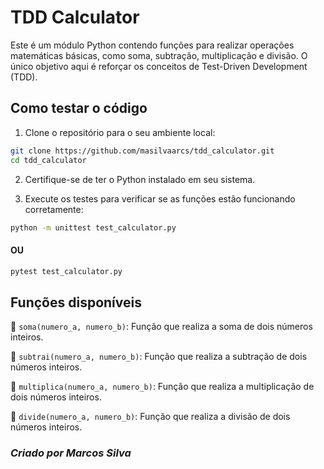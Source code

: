# TDD Calculator

Este é um módulo Python contendo funções para realizar operações matemáticas básicas, como soma,
subtração, multiplicação e divisão. O único objetivo aqui é reforçar os conceitos de Test-Driven Development (TDD).

## Como testar o código

1. Clone o repositório para o seu ambiente local:

```bash
git clone https://github.com/masilvaarcs/tdd_calculator.git
cd tdd_calculator
```

2. Certifique-se de ter o Python instalado em seu sistema.

3. Execute os testes para verificar se as funções estão funcionando corretamente:

```bash
python -m unittest test_calculator.py
``` 

#### OU

```bash
pytest test_calculator.py
```

## Funções disponíveis

🔹 `soma(numero_a, numero_b)`: Função que realiza a soma de dois números inteiros.

🔹 `subtrai(numero_a, numero_b)`: Função que realiza a subtração de dois números inteiros.

🔹 `multiplica(numero_a, numero_b)`: Função que realiza a multiplicação de dois números inteiros.

🔹 `divide(numero_a, numero_b)`: Função que realiza a divisão de dois números inteiros.

### *Criado por Marcos Silva*
